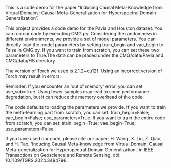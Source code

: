 This is a code demo for the paper “Inducing Causal Meta-Knowledge from Virtual Domains: Causal Meta-Generalization for Hyperspectral Domain Generalization”.


This project provides a code demo for the Pavia and Houston dataset. You can run our code by executing CMG.py. Considering the randomness in different environments, we provide a set of model parameters. You can directly load the model parameters by setting train_begin and vae_begin to False in CMG.py. If you want to train from scratch, you can set these two parameters to True.The data can be placed under the CMG/data/Pavia and  CMG/data/HS directory.


The version of Torch we used is 2.1.2+cu121. Using an incorrect version of Torch may result in errors.



Reminder: If you encounter an 'out of memory' error, you can set use_sub=True. Using fewer samples may lead to some performance degradation, but it can reduce the memory overhead of the code.


The code defaults to loading the parameters we provide. If you want to train the meta-learning part from scratch, you can set: train_begin=False; vae_begin=False; use_parameters=True. If you want to train the entire code from scratch, you can set: train_begin=True; vae_begin=True; use_parameters=False.


If you have used our code, please cite our paper: H. Wang, X. Liu, Z. Qiao, and H. Tao, 'Inducing Causal Meta-knowledge from Virtual Domain: Causal Meta-generalization for Hyperspectral Domain Generalization,' in IEEE Transactions on Geoscience and Remote Sensing, doi: 10.1109/TGRS.2024.3494796.
